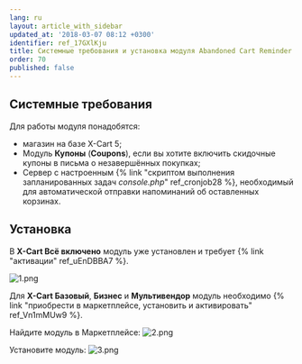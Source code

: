 ```yaml
---
lang: ru
layout: article_with_sidebar
updated_at: '2018-03-07 08:12 +0300'
identifier: ref_17GXlKju
title: Системные требования и установка модуля Abandoned Cart Reminder
order: 70
published: false
---
```


## Системные требования 

Для работы модуля понадобятся:

*   магазин на базе X-Cart 5;
*   Модуль **Купоны** (**Сoupons**), если вы хотите включить скидочные купоны в письма о незавершённых покупках;
*   Сервер с настроенным {% link "скриптом выполнения запланированных задач _console.php_" ref_cronjob28 %}, необходимый для автоматической отправки напоминаний об оставленных корзинах.

## Установка

В **X-Cart Всё включено** модуль уже установлен и требует {% link "активации" ref_uEnDBBA7 %}. 

![1.png]({{site.baseurl}}/attachments/ref_17GXlKju/1.png)

Для **X-Cart Базовый**, **Бизнес** и **Мультивендор** модуль необходимо {% link "приобрести в маркетплейсе, установить и активировать" ref_Vn1mMUw9 %}.

Найдите модуль в Маркетплейсе:
![2.png]({{site.baseurl}}/attachments/ref_17GXlKju/2.png)

Установите модуль:
![3.png]({{site.baseurl}}/attachments/ref_17GXlKju/3.png)


